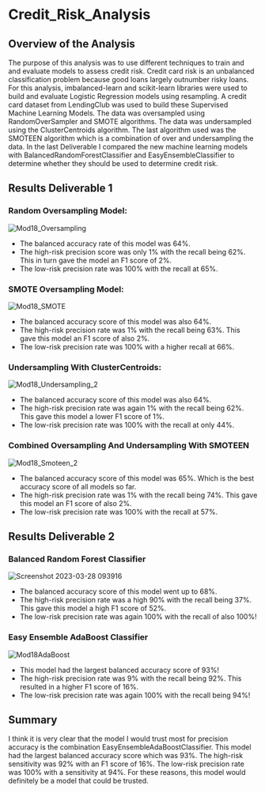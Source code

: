 # Credit_Risk_Analysis

## Overview of the Analysis
The purpose of this analysis was to use different techniques to train and and evaluate models to assess credit risk.  Credit card risk is an unbalanced classification problem because good loans largely outnumber risky loans.  For this analysis, imbalanced-learn and scikit-learn libraries were used to build and evaluate Logistic Regression models using resampling.  A credit card dataset from LendingClub was used to build these Supervised Machine Learning Models.  The data was oversampled using RandomOverSampler and SMOTE algorithms.  The data was undersampled using the ClusterCentroids algorithm.  The last algorithm used was the SMOTEEN algorithm which is a combination of over and undersampling the data.  In the last Deliverable I compared the new machine learning models with BalancedRandomForestClassifier and EasyEnsembleClassifier to determine whether they should be used to determine credit risk. 


## Results Deliverable 1

### Random Oversampling Model:
![Mod18_Oversampling](https://user-images.githubusercontent.com/45715246/228252329-a1afa9e1-edfd-4fc2-b69a-17b25675420e.png)
* The balanced accuracy rate of this model was 64%.
* The high-risk precision score was only 1% with the recall being 62%.  This in turn gave the model an F1 score of 2%.
* The low-risk precision rate was 100% with the recall at 65%.

### SMOTE Oversampling Model:
![Mod18_SMOTE](https://user-images.githubusercontent.com/45715246/228252437-efb1b7f4-2036-407b-85fb-c749f0bb8f29.png)
* The balanced accuracy score of this model was also 64%.
* The high-risk precision rate was 1% with the recall being 63%.  This gave this model an F1 score of also 2%.
* The low-risk precision rate was 100% with a higher recall at 66%.

### Undersampling With ClusterCentroids:
![Mod18_Undersampling_2](https://user-images.githubusercontent.com/45715246/228252811-1655e021-7ef1-45e7-a82c-4be882e224aa.png)
* The balanced accuracy score of this model was also 64%.
* The high-risk precision rate was again 1% with the recall being 62%.  This gave this model a lower F1 score of 1%.
* The low-risk precision rate was 100% with the recall at only 44%.

### Combined Oversampling And Undersampling With SMOTEEN 
![Mod18_Smoteen_2](https://user-images.githubusercontent.com/45715246/228255343-e4a17996-e551-4b30-83bf-012e188312dc.png)
* The balanced accuracy score of this model was 65%.  Which is the best accuracy score of all models so far.
* The high-risk precision rate was 1% with the recall being 74%.  This gave this model an F1 score of also 2%.
* The low-risk precision rate was 100% with the recall at 57%.


## Results Deliverable 2

### Balanced Random Forest Classifier
![Screenshot 2023-03-28 093916](https://user-images.githubusercontent.com/45715246/228256139-c457e2c5-6519-4d8b-b0be-680d7ad80d05.png)
* The balanced accuracy score of this model went up to 68%.
* The high-risk precision rate was a high 90% with the recall being 37%.  This gave this model a high F1 score of 52%.
* The low-risk precision rate was again 100% with the recall of also 100%!

### Easy Ensemble AdaBoost Classifier
![Mod18AdaBoost](https://user-images.githubusercontent.com/45715246/228256326-762b9927-4bd5-412a-8e0f-6c91376ea0db.png)
* This model had the largest balanced accuracy score of 93%!
* The high-risk precision rate was 9% with the recall being 92%.  This resulted in a higher F1 score of 16%.
* The low-risk precision rate was again 100% with the recall being 94%!


## Summary

I think it is very clear that the model I would trust most for precision accuracy is the combination EasyEnsembleAdaBoostClassifier.  This model had the largest balanced accuracy score which was 93%.  The high-risk sensitivity was 92% with an F1 score of 16%.  The low-risk precision rate was 100% with a sensitivity at 94%.  For these reasons, this model would definitely be a model that could be trusted. 

